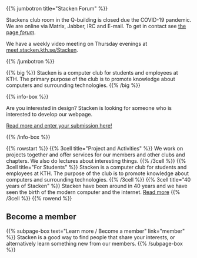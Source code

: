 <!-- 
.. title: The computer club Stacken
.. slug: index
.. description:
-->

{{% jumbotron title="Stacken Forum" %}}
<p>
    Stackens club room in the Q-building is closed due the COVID-19 pandemic.
    We are online via Matrix, Jabber, IRC and E-mail. To get in contact see
    <a href="/en/forum/">the page <em>forum</em></a>.
</p>
<p>
    We have a weekly video meeting on Thursday evenings
    at <a href="https://meet.stacken.kth.se/Stacken">meet.stacken.kth.se/Stacken</a>.
</p>
<p>
    
    
</p>
{{% /jumbotron %}}

{{% big %}}
    Stacken is a computer club for students and employees at KTH.
    The primary purpose of the club is to promote knowledge about
    computers and surrounding technologies.
{{% /big %}}

{{% info-box %}}
<p>
    Are you interested in design? Stacken is looking for someone
    who is interested to develop our webpage.
</p>
<p>
    <a href="https://github.com/stacken/w3/issues/25">Read more and enter your submission here!</a>
</p>
{{% /info-box %}}

{{% rowstart %}}
    {{% 3cell title="Project and Activities" %}}
        We work on projects together and offer services for our
        members and other clubs and chapters. We also do lectures
        about interesting things.
    {{% /3cell %}}
    {{% 3cell title="For Students" %}}
        Stacken is a computer club for students and employees at
        KTH. The purpose of the club is to promote knowledge
        about computers and surrounding technologies.
    {{% /3cell %}}
    {{% 3cell title="40 years of Stacken" %}}
        Stacken have been around in 40 years and we have seen the
        birth of the modern computer and the internet.
        <a href="/club/history/">Read more</a>
    {{% /3cell %}}
{{% rowend %}}

## Become a member

{{% subpage-box text="Learn more / Become a member" link="member" %}}
Stacken is a good way to find people that share your interests,
or alternatively learn something new from our members.
{{% /subpage-box %}}
